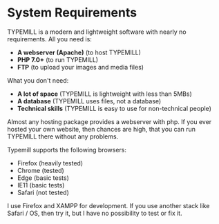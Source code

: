 # System Requirements

TYPEMILL is a modern and lightweight software with nearly no requirements. All you need is:

- **A webserver (Apache)** (to host TYPEMILL)
- **PHP 7.0+** (to run TYPEMILL)
- **FTP** (to upload your images and media files)

What you don't need:

- **A lot of space** (TYPEMILL is  lightweight with less than 5MBs)
- **A database** (TYPEMILL uses files, not a database)
- **Technical skills** (TYPEMILL is easy to use for non-technical people)

Almost any hosting package provides a webserver with php. If you ever hosted your own website, then chances are high, that you can run TYPEMILL there without any problems.

Typemill supports the following browsers:

- Firefox (heavily tested)
- Chrome (tested)
- Edge (basic tests)
- IE11 (basic tests)
- Safari (not tested)

I use Firefox and XAMPP for development. If you use another stack like Safari / OS, then try it, but I have no possibility to test or fix it.